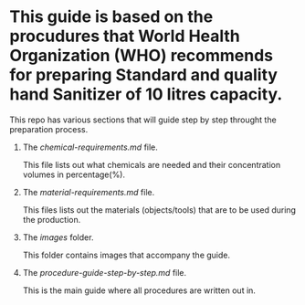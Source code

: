# This guide is based on the procudures that World Health Organization (WHO) recommends for preparing Standard and quality hand Sanitizer of 10 litres capacity.
This repo has various sections that will guide step by step throught the preparation process.


1. The *chemical-requirements.md* file.


    This file lists out what chemicals are needed and their concentration volumes in percentage(%).
  
2. The *material-requirements.md* file.
    
    This files lists out the materials (objects/tools) that are to be used during the production.
  
3. The *images* folder.

   This folder contains images that accompany the guide.
   
4. The *procedure-guide-step-by-step.md* file.

    This is the main guide where all procedures are written out in. 
